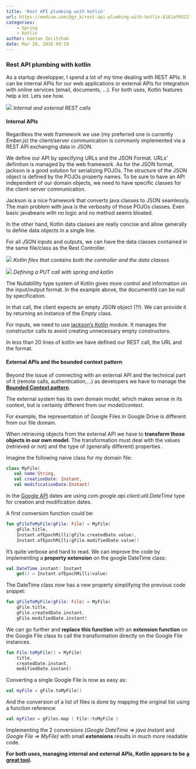 ```yaml
---
title: 'Rest API plumbing with kotlin'
url: https://medium.com/@gz_k/rest-api-plumbing-with-kotlin-b161af052178#.tdrmb8p5w
categories:
    - Spring
    - Kotlin
author: Gaetan Zoritchak
date: Mar 29, 2016 09:19
---
```

### Rest API plumbing with kotlin

As a startup developper, I spend a lot of my time dealing with REST APIs. It can be internal APIs for our web applications or external APIs for integration with online services (email, documents, ...). For both uses, Kotlin features help a lot. Lets see how.

![](https://d262ilb51hltx0.cloudfront.net/max/800/1*hzb7OdfBZ9vYEosTTfLddg.png)
_Internal and external REST calls_

#### Internal APIs

Regardless the web framework we use (my preferred one is currently _Ember.js_) the client/server communication is commonly implemented via a REST API exchanging data in JSON.

We define our API by specifying URLs and the JSON Format. URLs’ definition is managed by the web framework. As for the JSON format, jackson is a good solution for serializing POJOs. The structure of the JSON object is defined by the POJOs property names. To be sure to have an API independent of our domain objects, we need to have specific classes for the client-server communication.

Jackson is a nice framework that converts java classes to JSON seamlessly. The main problem with java is the verbosity of those POJOs classes. Even basic javabeans with no logic and no method seems bloated.

In the other hand, Kotlin data classes are really concise and allow generally to define data objects in a single line.

For all JSON inputs and outputs, we can have the data classes contained in the same file/class as the Rest Controller.

![](https://d262ilb51hltx0.cloudfront.net/max/800/1*xdUrq3OnbITKiS4yXQhBnw.png)
_Kotlin files that contains both the controller and the data classes_

![](https://d262ilb51hltx0.cloudfront.net/max/800/1*XVMVPgmMzeBa4dBCa0TGAA.png)
_Defining a PUT call with spring and kotlin_


The Nullabillity type system of Kotlin gives more control and information on the input/output format. In the example above, the documentId can be null by specification.

In that call, the client expects an empty JSON object (?!). We can provide it by returning an instance of the _Empty_ class.

For inputs, we need to use [jackson’s Kotlin](https://github.com/FasterXML/jackson-module-kotlin) module. It manages the constructor calls to avoid creating unnecessary empty constructors.

In less than 20 lines of kotlin we have defined our REST call, the URL and the format.

#### External APIs and the bounded context pattern

Beyond the issue of connecting with an external API and the technical part of it (remote calls, authentication,...) as developers we have to manage the [**Bounded Context pattern**](http://martinfowler.com/bliki/BoundedContext.html).

The external system has its own domain model, which makes sense in its context, but is certainly different from our model/context.

For example, the representation of Google Files in Google Drive is different from our file domain.

When retrieving objects from the external API we have to **transform those objects in our own model**. The transformation must deal with the values (retrieved or not) and the type of (generally different) properties .

Imagine the following naive class for my domain file:

```kotlin
class MyFile(
   val name:String,
   val creationDate: Instant,
   val modificationDate:Instant)
```

In the [Google API](https://developers.google.com/resources/api-libraries/documentation/drive/v2/java/latest/) dates are using _com.google.api.client.util.DateTime_ type for creation and modification dates.

A first conversion function could be:

```kotlin
fun gFileToMyFile(gFile: File) = MyFile(
    gFile.title,
    Instant.ofEpochMilli(gFile.createdDate.value),
    Instant.ofEpochMilli(gFile.modifiedDate.value))
```

It’s quite verbose and hard to read. We can improve the code by implementing a **property extension** on the google DateTime class:

```kotlin
val DateTime.instant: Instant
    get() = Instant.ofEpochMilli(value)
```

The DateTime class now has a new property simplifying the previous code snippet:

```kotlin
fun gFileToMyFile(gFile: File) = MyFile(
    gFile.title,
    gFile.createdDate.instant,
    gFile.modifiedDate.instant)
```

We can go further and **replace this function** with an **extension function** on the Google File class to call the transformation directly on the Google File instances.

```kotlin
fun File.toMyFile() = MyFile(
    title,
    createdDate.instant,
    modifiedDate.instant)
```

Converting a single Google File is now as easy as:

```kotlin
val myFile = gFile.toMyFile()
```

And the conversion of a list of files is done by mapping the original list using a function reference:

```kotlin
val myFiles = gFiles.map ( File::toMyFile )
```

Implementing the 2 conversions (_Google DateTime => java Instant_ and _Google File => MyFile)_ with small **extensions** results in much more readable code.

**For both uses, managing internal and external APIs, Kotlin appears to be** [**a great tool**](https://blog.jetbrains.com/kotlin/2016/02/kotlin-1-0-released-pragmatic-language-for-jvm-and-android/)**.**
